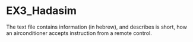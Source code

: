 # EX3_Hadasim
The text file contains information (in hebrew), and describes is short, how an airconditioner accepts instruction from a remote control.
